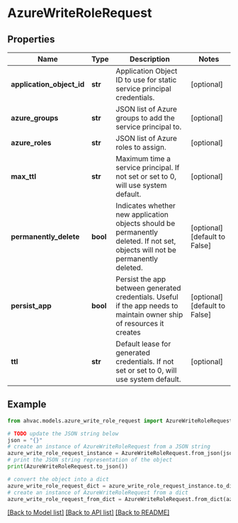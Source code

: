 # AzureWriteRoleRequest


## Properties

Name | Type | Description | Notes
------------ | ------------- | ------------- | -------------
**application_object_id** | **str** | Application Object ID to use for static service principal credentials. | [optional] 
**azure_groups** | **str** | JSON list of Azure groups to add the service principal to. | [optional] 
**azure_roles** | **str** | JSON list of Azure roles to assign. | [optional] 
**max_ttl** | **str** | Maximum time a service principal. If not set or set to 0, will use system default. | [optional] 
**permanently_delete** | **bool** | Indicates whether new application objects should be permanently deleted. If not set, objects will not be permanently deleted. | [optional] [default to False]
**persist_app** | **bool** | Persist the app between generated credentials. Useful if the app needs to maintain owner ship of resources it creates | [optional] [default to False]
**ttl** | **str** | Default lease for generated credentials. If not set or set to 0, will use system default. | [optional] 

## Example

```python
from ahvac.models.azure_write_role_request import AzureWriteRoleRequest

# TODO update the JSON string below
json = "{}"
# create an instance of AzureWriteRoleRequest from a JSON string
azure_write_role_request_instance = AzureWriteRoleRequest.from_json(json)
# print the JSON string representation of the object
print(AzureWriteRoleRequest.to_json())

# convert the object into a dict
azure_write_role_request_dict = azure_write_role_request_instance.to_dict()
# create an instance of AzureWriteRoleRequest from a dict
azure_write_role_request_from_dict = AzureWriteRoleRequest.from_dict(azure_write_role_request_dict)
```
[[Back to Model list]](../README.md#documentation-for-models) [[Back to API list]](../README.md#documentation-for-api-endpoints) [[Back to README]](../README.md)


